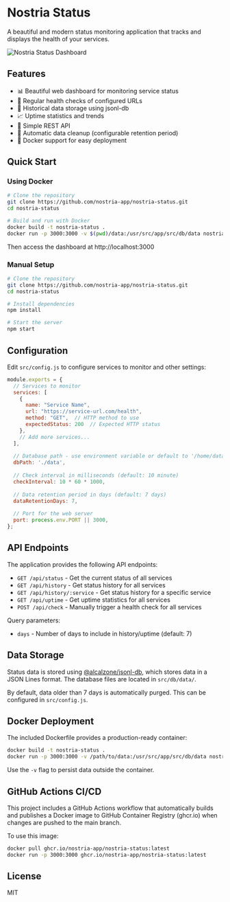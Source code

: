 # Nostria Status

A beautiful and modern status monitoring application that tracks and displays the health of your services.

![Nostria Status Dashboard](https://via.placeholder.com/800x400?text=Nostria+Status+Dashboard)

## Features

- 📊 Beautiful web dashboard for monitoring service status
- 🔄 Regular health checks of configured URLs
- 📝 Historical data storage using jsonl-db
- 📈 Uptime statistics and trends
- 🔌 Simple REST API
- 🧹 Automatic data cleanup (configurable retention period)
- 🐳 Docker support for easy deployment

## Quick Start

### Using Docker

```bash
# Clone the repository
git clone https://github.com/nostria-app/nostria-status.git
cd nostria-status

# Build and run with Docker
docker build -t nostria-status .
docker run -p 3000:3000 -v $(pwd)/data:/usr/src/app/src/db/data nostria-status
```

Then access the dashboard at http://localhost:3000

### Manual Setup

```bash
# Clone the repository
git clone https://github.com/nostria-app/nostria-status.git
cd nostria-status

# Install dependencies
npm install

# Start the server
npm start
```

## Configuration

Edit `src/config.js` to configure services to monitor and other settings:

```javascript
module.exports = {
  // Services to monitor
  services: [
    {
      name: "Service Name",
      url: "https://service-url.com/health",
      method: "GET",  // HTTP method to use
      expectedStatus: 200  // Expected HTTP status
    },
    // Add more services...
  ],
  
  // Database path - use environment variable or default to '/home/data'
  dbPath: './data',
  
  // Check interval in milliseconds (default: 10 minute)
  checkInterval: 10 * 60 * 1000,
  
  // Data retention period in days (default: 7 days)
  dataRetentionDays: 7,
  
  // Port for the web server
  port: process.env.PORT || 3000,
};
```

## API Endpoints

The application provides the following API endpoints:

- `GET /api/status` - Get the current status of all services
- `GET /api/history` - Get status history for all services
- `GET /api/history/:service` - Get status history for a specific service
- `GET /api/uptime` - Get uptime statistics for all services
- `POST /api/check` - Manually trigger a health check for all services

Query parameters:
- `days` - Number of days to include in history/uptime (default: 7)

## Data Storage

Status data is stored using [@alcalzone/jsonl-db](https://github.com/AlCalzone/jsonl-db), which stores data in a JSON Lines format. The database files are located in `src/db/data/`.

By default, data older than 7 days is automatically purged. This can be configured in `src/config.js`.

## Docker Deployment

The included Dockerfile provides a production-ready container:

```bash
docker build -t nostria-status .
docker run -p 3000:3000 -v /path/to/data:/usr/src/app/src/db/data nostria-status
```

Use the `-v` flag to persist data outside the container.

## GitHub Actions CI/CD

This project includes a GitHub Actions workflow that automatically builds and publishes a Docker image to GitHub Container Registry (ghcr.io) when changes are pushed to the main branch.

To use this image:

```bash
docker pull ghcr.io/nostria-app/nostria-status:latest
docker run -p 3000:3000 ghcr.io/nostria-app/nostria-status:latest
```

## License

MIT
